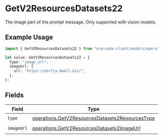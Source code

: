 # GetV2ResourcesDatasets22

The image part of the prompt message. Only supported with vision models.

## Example Usage

```typescript
import { GetV2ResourcesDatasets22 } from "orq-node-client/models/operations";

let value: GetV2ResourcesDatasets22 = {
  type: "image_url",
  imageUrl: {
    url: "https://portly-dwell.biz/",
  },
};
```

## Fields

| Field                                                                                                              | Type                                                                                                               | Required                                                                                                           | Description                                                                                                        |
| ------------------------------------------------------------------------------------------------------------------ | ------------------------------------------------------------------------------------------------------------------ | ------------------------------------------------------------------------------------------------------------------ | ------------------------------------------------------------------------------------------------------------------ |
| `type`                                                                                                             | [operations.GetV2ResourcesDatasets2ResourcesType](../../models/operations/getv2resourcesdatasets2resourcestype.md) | :heavy_check_mark:                                                                                                 | N/A                                                                                                                |
| `imageUrl`                                                                                                         | [operations.GetV2ResourcesDatasets2ImageUrl](../../models/operations/getv2resourcesdatasets2imageurl.md)           | :heavy_check_mark:                                                                                                 | N/A                                                                                                                |